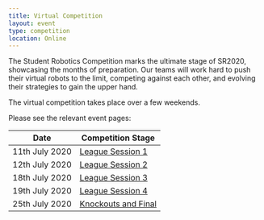 ```yaml
---
title: Virtual Competition
layout: event
type: competition
location: Online
---
```


The Student Robotics Competition marks the ultimate stage of SR2020, showcasing the months of preparation. Our teams will work hard to push their virtual robots to the limit, competing against each other, and evolving their strategies to gain the upper hand.

The virtual competition takes place over a few weekends.

Please see the relevant event pages:

| Date           | Competition Stage                                                   |
|----------------|---------------------------------------------------------------------|
| 11th July 2020 | [League Session 1](/events/sr2020/virtual-competition-league-1/)    |
| 12th July 2020 | [League Session 2](/events/sr2020/virtual-competition-league-2/)    |
| 18th July 2020 | [League Session 3](/events/sr2020/virtual-competition-league-3/)    |
| 19th July 2020 | [League Session 4](/events/sr2020/virtual-competition-league-4/)    |
| 25th July 2020 | [Knockouts and Final](/events/sr2020/virtual-competition-knockouts/)|
